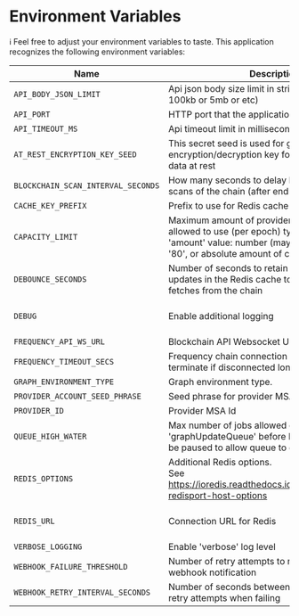 # Environment Variables

ℹ️ Feel free to adjust your environment variables to taste.
This application recognizes the following environment variables:

| Name                               | Description                                                                                                                                                                       |                                               Range/Type                                               |              Required?               |          Default           |
| ---------------------------------- | --------------------------------------------------------------------------------------------------------------------------------------------------------------------------------- | :----------------------------------------------------------------------------------------------------: | :----------------------------------: | :------------------------: |
| `API_BODY_JSON_LIMIT`              | Api json body size limit in string (some examples: 100kb or 5mb or etc)                                                                                                           |                                                 string                                                 |                                      |            1mb             |
| `API_PORT`                         | HTTP port that the application listens on                                                                                                                                         |                                              1025 - 65535                                              |                                      |            3000            |
| `API_TIMEOUT_MS`                   | Api timeout limit in milliseconds                                                                                                                                                 |                                                  > 0                                                   |                                      |           30000            |
| `AT_REST_ENCRYPTION_KEY_SEED`      | This secret seed is used for generating an encryption/decryption key for encrypted sensitive data at rest                                                                         |                                                 string                                                 |                  Y                   |                            |
| `BLOCKCHAIN_SCAN_INTERVAL_SECONDS` | How many seconds to delay between successive scans of the chain (after end of chain is reached)                                                                                   |                                                  > 0                                                   |                                      |            180             |
| `CACHE_KEY_PREFIX`                 | Prefix to use for Redis cache keys                                                                                                                                                |                                                 string                                                 |                                      |      content-watcher:      |
| `CAPACITY_LIMIT`                   | Maximum amount of provider capacity this app is allowed to use (per epoch) type: 'percentage' 'amount' value: number (may be percentage, ie '80', or absolute amount of capacity) | JSON [(example)](https://github.com/ProjectLibertyLabs/gateway/blob/main/env-files/graph.template.env) |                  Y                   |                            |
| `DEBOUNCE_SECONDS`                 | Number of seconds to retain pending graph updates in the Redis cache to avoid redundant fetches from the chain                                                                    |                                                  >= 0                                                  |                                      |                            |
| `DEBUG`                            | Enable additional logging                                                                                                                                                         |                       'true' for debug logs, 'verbose' for debug + verbose logs                        |                  N                   |           false            |
| `FREQUENCY_API_WS_URL`             | Blockchain API Websocket URL                                                                                                                                                      |                                               ws(s): URL                                               |                  Y                   |                            |
| `FREQUENCY_TIMEOUT_SECS`           | Frequency chain connection timeout limit; app will terminate if disconnected longer                                                                                               |                                                integer                                                 |                                      |             10             |
| `GRAPH_ENVIRONMENT_TYPE`           | Graph environment type.                                                                                                                                                           |                                         Mainnet\|TestnetPaseo                                          |                  Y                   |                            |
| `PROVIDER_ACCOUNT_SEED_PHRASE`     | Seed phrase for provider MSA control key                                                                                                                                          |                                                 string                                                 |                  Y                   |                            |
| `PROVIDER_ID`                      | Provider MSA Id                                                                                                                                                                   |                                                integer                                                 |                  Y                   |                            |
| `QUEUE_HIGH_WATER`                 | Max number of jobs allowed on the 'graphUpdateQueue' before blockchain scan will be paused to allow queue to drain                                                                |                                                 >= 100                                                 |                                      |            1000            |
| `REDIS_OPTIONS`                    | Additional Redis options.<br/>See https://ioredis.readthedocs.io/en/latest/API/#new-redisport-host-options                                                                        |                                              JSON string                                               |   Y<br/>(either this or REDIS_URL)   | '{"commandTimeout":10000}' |
| `REDIS_URL`                        | Connection URL for Redis                                                                                                                                                          |                                                  URL                                                   | Y<br/>(either this or REDIS_OPTIONS) |                            |
| `VERBOSE_LOGGING`                  | Enable 'verbose' log level                                                                                                                                                        |                                                boolean                                                 |                  N                   |           false            |
| `WEBHOOK_FAILURE_THRESHOLD`        | Number of retry attempts to make when sending a webhook notification                                                                                                              |                                                  > 0                                                   |                                      |             3              |
| `WEBHOOK_RETRY_INTERVAL_SECONDS`   | Number of seconds between provider webhook retry attempts when failing                                                                                                            |                                                  > 0                                                   |                                      |             10             |
